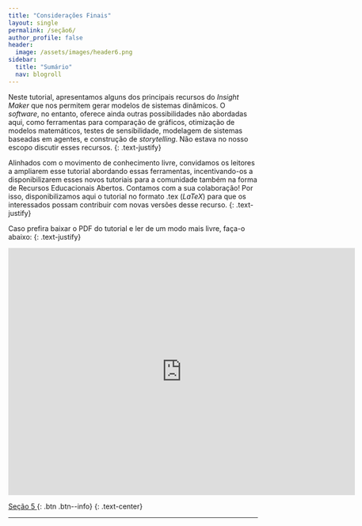 ```yaml
---
title: "Considerações Finais"
layout: single
permalink: /seção6/
author_profile: false
header:
  image: /assets/images/header6.png
sidebar:
  title: "Sumário"
  nav: blogroll
---
```


Neste tutorial, apresentamos alguns dos principais recursos do _Insight Maker_ que nos permitem
gerar modelos de sistemas dinâmicos. O _software_, no entanto, oferece ainda outras possibilidades
não abordadas aqui, como ferramentas para comparação de gráficos, otimização de modelos matemáticos, testes de sensibilidade, modelagem de sistemas baseadas em agentes, e construção de _storytelling_. Não estava no nosso escopo discutir esses recursos.
{: .text-justify}

Alinhados com o movimento de conhecimento livre, convidamos os leitores a ampliarem esse
tutorial abordando essas ferramentas, incentivando-os a disponibilizarem esses novos tutoriais
para a comunidade também na forma de Recursos Educacionais Abertos. Contamos com a sua
colaboração! Por isso, disponibilizamos aqui o tutorial no formato .tex (_LaTeX_) para que os interessados possam contribuir com novas versões desse recurso.
{: .text-justify}

Caso prefira baixar o PDF do tutorial e ler de um modo mais livre, faça-o abaixo: 
{: .text-justify}

<p style="text-align: center;"><embed  width="700" height="500" src="https://milenalauschner.github.io/MM/assets/Tutorial_para_o_uso_do_software_Insight_Maker.pdf" type="application/pdf" /></p>


[<i class="fas fa-arrow-alt-circle-left"></i> Seção 5 ](https://milenalauschner.github.io/MM/seção5/){:
.btn .btn--info}
{: .text-center}
________________________________________________________________________________________________________________________________________________________________________________________________________________________________________________

